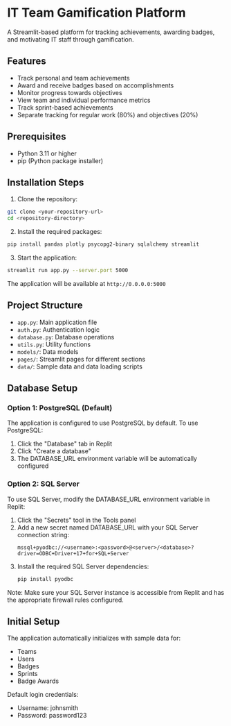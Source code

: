 
# IT Team Gamification Platform

A Streamlit-based platform for tracking achievements, awarding badges, and motivating IT staff through gamification.

## Features
- Track personal and team achievements
- Award and receive badges based on accomplishments
- Monitor progress towards objectives
- View team and individual performance metrics
- Track sprint-based achievements
- Separate tracking for regular work (80%) and objectives (20%)

## Prerequisites
- Python 3.11 or higher
- pip (Python package installer)

## Installation Steps

1. Clone the repository:
```bash
git clone <your-repository-url>
cd <repository-directory>
```

2. Install the required packages:
```bash
pip install pandas plotly psycopg2-binary sqlalchemy streamlit
```

3. Start the application:
```bash
streamlit run app.py --server.port 5000
```

The application will be available at `http://0.0.0.0:5000`

## Project Structure
- `app.py`: Main application file
- `auth.py`: Authentication logic
- `database.py`: Database operations
- `utils.py`: Utility functions
- `models/`: Data models
- `pages/`: Streamlit pages for different sections
- `data/`: Sample data and data loading scripts

## Database Setup

### Option 1: PostgreSQL (Default)
The application is configured to use PostgreSQL by default. To use PostgreSQL:

1. Click the "Database" tab in Replit
2. Click "Create a database" 
3. The DATABASE_URL environment variable will be automatically configured

### Option 2: SQL Server
To use SQL Server, modify the DATABASE_URL environment variable in Replit:

1. Click the "Secrets" tool in the Tools panel
2. Add a new secret named DATABASE_URL with your SQL Server connection string:
   ```
   mssql+pyodbc://<username>:<password>@<server>/<database>?driver=ODBC+Driver+17+for+SQL+Server
   ```
3. Install the required SQL Server dependencies:
   ```bash
   pip install pyodbc
   ```

Note: Make sure your SQL Server instance is accessible from Replit and has the appropriate firewall rules configured.

## Initial Setup
The application automatically initializes with sample data for:
- Teams
- Users
- Badges
- Sprints
- Badge Awards

Default login credentials:
- Username: johnsmith
- Password: password123
